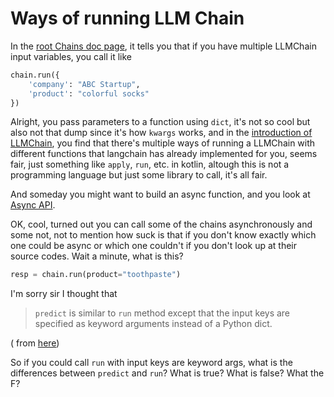 # Ways of running LLM Chain

In the [root Chains doc page](https://python.langchain.com/docs/modules/chains/), it tells you that if you have multiple
LLMChain input variables, you call it like

```python
chain.run({
    'company': "ABC Startup",
    'product': "colorful socks"
})
```

Alright, you pass parameters to a function using `dict`, it's not so cool but also not that dump since it's how `kwargs`
works, and in
the [introduction of LLMChain](https://python.langchain.com/docs/modules/chains/foundational/llm_chain#additional-ways-of-running-llm-chain),
you find that there's multiple ways of running a LLMChain with different functions that langchain has already
implemented for you, seems fair, just something like `apply`, `run`, etc. in kotlin, altough this is not a programming
language but just some library to call, it's all fair.

And someday you might want to build an async function, and you look
at [Async API](https://python.langchain.com/docs/modules/chains/how_to/async_chain).

OK, cool, turned out you can call some of the chains asynchronously and some not, not to mention how suck is that if you
don't know exactly which one could be async or which one couldn't if you don't look up at their source codes.
Wait a minute, what is this?

```python
resp = chain.run(product="toothpaste")
```

I'm sorry sir I thought that
> `predict` is similar to `run` method except that the input keys are specified as keyword arguments instead of a Python
> dict.

(
from [here](https://python.langchain.com/docs/modules/chains/foundational/llm_chain#:~:text=predict%20is%20similar%20to%20run%20method%20except%20that%20the%20input%20keys%20are%20specified%20as%20keyword%20arguments%20instead%20of%20a%20Python%20dict.))

So if you could call `run` with input keys are keyword args, what is the differences between `predict` and `run`? What
is true? What is false? What the F?

